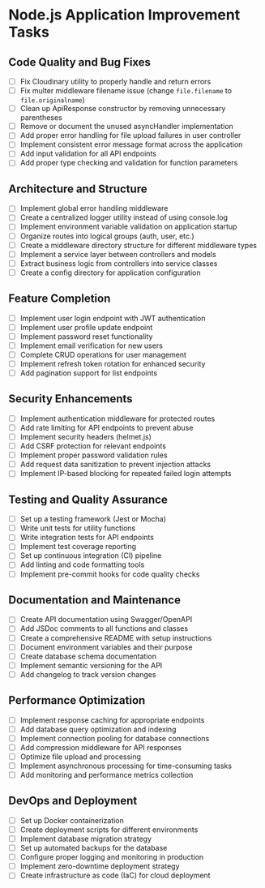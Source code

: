 # Node.js Application Improvement Tasks

## Code Quality and Bug Fixes

- [ ] Fix Cloudinary utility to properly handle and return errors
- [ ] Fix multer middleware filename issue (change `file.filename` to `file.originalname`)
- [ ] Clean up ApiResponse constructor by removing unnecessary parentheses
- [ ] Remove or document the unused asyncHandler implementation
- [ ] Add proper error handling for file upload failures in user controller
- [ ] Implement consistent error message format across the application
- [ ] Add input validation for all API endpoints
- [ ] Add proper type checking and validation for function parameters

## Architecture and Structure

- [ ] Implement global error handling middleware
- [ ] Create a centralized logger utility instead of using console.log
- [ ] Implement environment variable validation on application startup
- [ ] Organize routes into logical groups (auth, user, etc.)
- [ ] Create a middleware directory structure for different middleware types
- [ ] Implement a service layer between controllers and models
- [ ] Extract business logic from controllers into service classes
- [ ] Create a config directory for application configuration

## Feature Completion

- [ ] Implement user login endpoint with JWT authentication
- [ ] Implement user profile update endpoint
- [ ] Implement password reset functionality
- [ ] Implement email verification for new users
- [ ] Complete CRUD operations for user management
- [ ] Implement refresh token rotation for enhanced security
- [ ] Add pagination support for list endpoints

## Security Enhancements

- [ ] Implement authentication middleware for protected routes
- [ ] Add rate limiting for API endpoints to prevent abuse
- [ ] Implement security headers (helmet.js)
- [ ] Add CSRF protection for relevant endpoints
- [ ] Implement proper password validation rules
- [ ] Add request data sanitization to prevent injection attacks
- [ ] Implement IP-based blocking for repeated failed login attempts

## Testing and Quality Assurance

- [ ] Set up a testing framework (Jest or Mocha)
- [ ] Write unit tests for utility functions
- [ ] Write integration tests for API endpoints
- [ ] Implement test coverage reporting
- [ ] Set up continuous integration (CI) pipeline
- [ ] Add linting and code formatting tools
- [ ] Implement pre-commit hooks for code quality checks

## Documentation and Maintenance

- [ ] Create API documentation using Swagger/OpenAPI
- [ ] Add JSDoc comments to all functions and classes
- [ ] Create a comprehensive README with setup instructions
- [ ] Document environment variables and their purpose
- [ ] Create database schema documentation
- [ ] Implement semantic versioning for the API
- [ ] Add changelog to track version changes

## Performance Optimization

- [ ] Implement response caching for appropriate endpoints
- [ ] Add database query optimization and indexing
- [ ] Implement connection pooling for database connections
- [ ] Add compression middleware for API responses
- [ ] Optimize file upload and processing
- [ ] Implement asynchronous processing for time-consuming tasks
- [ ] Add monitoring and performance metrics collection

## DevOps and Deployment

- [ ] Set up Docker containerization
- [ ] Create deployment scripts for different environments
- [ ] Implement database migration strategy
- [ ] Set up automated backups for the database
- [ ] Configure proper logging and monitoring in production
- [ ] Implement zero-downtime deployment strategy
- [ ] Create infrastructure as code (IaC) for cloud deployment